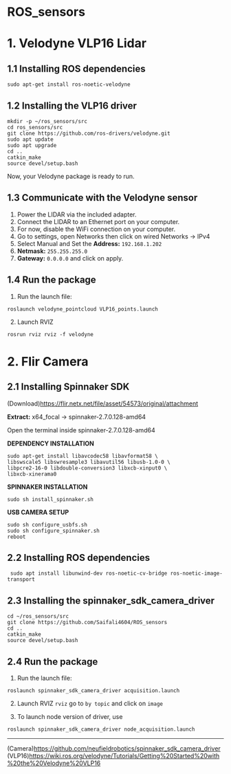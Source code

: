# ROS_sensors
# 1. Velodyne VLP16 Lidar
## 1.1 Installing ROS dependencies

```sudo apt-get install ros-noetic-velodyne```

## 1.2 Installing the VLP16 driver
```
mkdir -p ~/ros_sensors/src
cd ros_sensors/src
git clone https://github.com/ros-drivers/velodyne.git
sudo apt update
sudo apt upgrade
cd ..
catkin_make
source devel/setup.bash
```
Now, your Velodyne package is ready to run.

## 1.3 Communicate with the Velodyne sensor
1. Power the LIDAR via the included adapter.
2. Connect the LIDAR to an Ethernet port on your computer.
3. For now, disable the WiFi connection on your computer.
4. Go to settings, open Networks then click on wired Networks -> IPv4
5. Select Manual and  Set the **Address:** ```192.168.1.202```
6. **Netmask:** ```255.255.255.0```
7. **Gateway:** ```0.0.0.0``` and click on apply.

## 1.4 Run the package
1. Run the launch file:
```
roslaunch velodyne_pointcloud VLP16_points.launch
```
2. Launch RVIZ
```
rosrun rviz rviz -f velodyne
```

# 2. Flir Camera

## 2.1 Installing Spinnaker SDK 

(Download)https://flir.netx.net/file/asset/54573/original/attachment

**Extract:** x64_focal -> spinnaker-2.7.0.128-amd64 

Open the terminal inside spinnaker-2.7.0.128-amd64

**DEPENDENCY INSTALLATION**
```
sudo apt-get install libavcodec58 libavformat58 \
libswscale5 libswresample3 libavutil56 libusb-1.0-0 \
libpcre2-16-0 libdouble-conversion3 libxcb-xinput0 \
libxcb-xinerama0
```
**SPINNAKER INSTALLATION**

```sudo sh install_spinnaker.sh```

**USB CAMERA SETUP**
```
sudo sh configure_usbfs.sh
sudo sh configure_spinnaker.sh
reboot
```

## 2.2 Installing ROS dependencies
``` sudo apt install libunwind-dev ros-noetic-cv-bridge ros-noetic-image-transport```

## 2.3 Installing the spinnaker_sdk_camera_driver
```
cd ~/ros_sensors/src
git clone https://github.com/Saifali4604/ROS_sensors
cd ..
catkin_make
source devel/setup.bash
```

## 2.4 Run the package
1. Run the launch file:
```
roslaunch spinnaker_sdk_camera_driver acquisition.launch
```
2. Launch RVIZ
```rviz``` go to ```by topic``` and click on ```image```

3. To launch node version of driver, use 
```
roslaunch spinnaker_sdk_camera_driver node_acquisition.launch
```
---
(Camera)https://github.com/neufieldrobotics/spinnaker_sdk_camera_driver
(VLP16)https://wiki.ros.org/velodyne/Tutorials/Getting%20Started%20with%20the%20Velodyne%20VLP16
